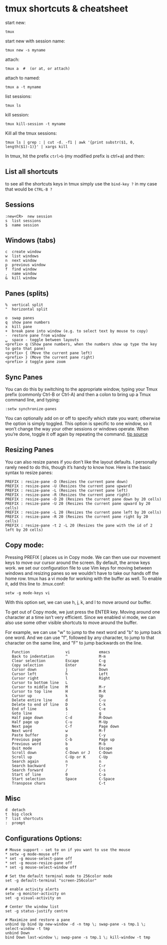 # tmux shortcuts & cheatsheet

start new:

```
tmux
```

start new with session name:

```
tmux new -s myname
```

attach:

```
tmux a  #  (or at, or attach)
```

attach to named:

```
tmux a -t myname
```

list sessions:

```
tmux ls
```

kill session:

```
tmux kill-session -t myname
```

Kill all the tmux sessions:

```
tmux ls | grep : | cut -d. -f1 | awk '{print substr($1, 0, length($1)-1)}' | xargs kill
```

In tmux, hit the prefix `ctrl+b` (my modified prefix is ctrl+a) and then:

## List all shortcuts

to see all the shortcuts keys in tmux simply use the `bind-key ?` in my case that would be `CTRL-B ?`

## Sessions

```
:new<CR>  new session
s  list sessions
$  name session
```

## Windows (tabs)

```
c  create window
w  list windows
n  next window
p  previous window
f  find window
,  name window
&  kill window
```

## Panes (splits)

```
%  vertical split
"  horizontal split

o  swap panes
q  show pane numbers
x  kill pane
+  break pane into window (e.g. to select text by mouse to copy)
-  restore pane from window
⍽  space - toggle between layouts
<prefix> q (Show pane numbers, when the numbers show up type the key to goto that pane)
<prefix> { (Move the current pane left)
<prefix> } (Move the current pane right)
<prefix> z toggle pane zoom
```

## Sync Panes

You can do this by switching to the appropriate window, typing your Tmux  prefix (commonly Ctrl-B or Ctrl-A) and then a colon to bring up a Tmux  command line, and typing:

```
:setw synchronize-panes
```

You can optionally add on or off to specify which state  you want; otherwise the option is simply toggled. This option is  specific to one window, so it won’t change the way your other sessions  or windows operate. When you’re done, toggle it off again by repeating  the command. [tip source](http://blog.sanctum.geek.nz/sync-tmux-panes/)

## Resizing Panes

You can also resize panes if you don’t like the layout defaults. I  personally rarely need to do this, though it’s handy to know how. Here  is the basic syntax to resize panes:

```
PREFIX : resize-pane -D (Resizes the current pane down)
PREFIX : resize-pane -U (Resizes the current pane upward)
PREFIX : resize-pane -L (Resizes the current pane left)
PREFIX : resize-pane -R (Resizes the current pane right)
PREFIX : resize-pane -D 20 (Resizes the current pane down by 20 cells)
PREFIX : resize-pane -U 20 (Resizes the current pane upward by 20 cells)
PREFIX : resize-pane -L 20 (Resizes the current pane left by 20 cells)
PREFIX : resize-pane -R 20 (Resizes the current pane right by 20 cells)
PREFIX : resize-pane -t 2 -L 20 (Resizes the pane with the id of 2 left by 20 cells)
```

## Copy mode:

Pressing PREFIX [ places us in Copy mode. We can then use our movement keys to  move our cursor around the screen. By default, the arrow keys work. we  set our configuration file to use Vim keys for moving between windows  and resizing panes so we wouldn’t have to take our hands off the home  row. tmux has a vi mode for working with the buffer as well. To enable  it, add this line to .tmux.conf:

```
setw -g mode-keys vi
```

With this option set, we can use h, j, k, and l to move around our buffer.

To get out of Copy mode, we just press the ENTER key.  Moving around one character at a time isn’t very efficient. Since we  enabled vi mode, we can also use some other visible shortcuts to move  around the buffer.

For example, we can use "w" to jump to the next word and  "b" to jump back one word. And we can use "f", followed by any  character, to jump to that character on the same line, and "F" to jump  backwards on the line.

```
   Function                vi             emacs
   Back to indentation     ^              M-m
   Clear selection         Escape         C-g
   Copy selection          Enter          M-w
   Cursor down             j              Down
   Cursor left             h              Left
   Cursor right            l              Right
   Cursor to bottom line   L
   Cursor to middle line   M              M-r
   Cursor to top line      H              M-R
   Cursor up               k              Up
   Delete entire line      d              C-u
   Delete to end of line   D              C-k
   End of line             $              C-e
   Goto line               :              g
   Half page down          C-d            M-Down
   Half page up            C-u            M-Up
   Next page               C-f            Page down
   Next word               w              M-f
   Paste buffer            p              C-y
   Previous page           C-b            Page up
   Previous word           b              M-b
   Quit mode               q              Escape
   Scroll down             C-Down or J    C-Down
   Scroll up               C-Up or K      C-Up
   Search again            n              n
   Search backward         ?              C-r
   Search forward          /              C-s
   Start of line           0              C-a
   Start selection         Space          C-Space
   Transpose chars                        C-t
```

## Misc

```
d  detach
t  big clock
?  list shortcuts
:  prompt
```

## Configurations Options:

```
# Mouse support - set to on if you want to use the mouse
* setw -g mode-mouse off
* set -g mouse-select-pane off
* set -g mouse-resize-pane off
* set -g mouse-select-window off

# Set the default terminal mode to 256color mode
set -g default-terminal "screen-256color"

# enable activity alerts
setw -g monitor-activity on
set -g visual-activity on

# Center the window list
set -g status-justify centre

# Maximize and restore a pane
unbind Up bind Up new-window -d -n tmp \; swap-pane -s tmp.1 \; select-window -t tmp
unbind Down
bind Down last-window \; swap-pane -s tmp.1 \; kill-window -t tmp
```